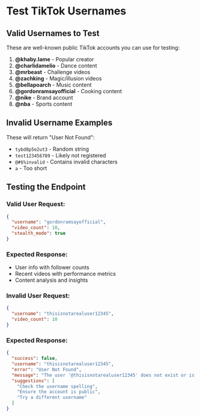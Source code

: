 # Test TikTok Usernames

## Valid Usernames to Test

These are well-known public TikTok accounts you can use for testing:

1. **@khaby.lame** - Popular creator
2. **@charlidamelio** - Dance content
3. **@mrbeast** - Challenge videos
4. **@zachking** - Magic/illusion videos
5. **@bellapoarch** - Music content
6. **@gordonramsayofficial** - Cooking content
7. **@nike** - Brand account
8. **@nba** - Sports content

## Invalid Username Examples

These will return "User Not Found":
- `tybd8p5e2ut3` - Random string
- `test123456789` - Likely not registered
- `@#$%invalid` - Contains invalid characters
- `a` - Too short

## Testing the Endpoint

### Valid User Request:
```json
{
  "username": "gordonramsayofficial",
  "video_count": 10,
  "stealth_mode": true
}
```

### Expected Response:
- User info with follower counts
- Recent videos with performance metrics
- Content analysis and insights

### Invalid User Request:
```json
{
  "username": "thisisnotarealuser12345",
  "video_count": 10
}
```

### Expected Response:
```json
{
  "success": false,
  "username": "thisisnotarealuser12345",
  "error": "User Not Found",
  "message": "The user '@thisisnotarealuser12345' does not exist or is not accessible",
  "suggestions": [
    "Check the username spelling",
    "Ensure the account is public",
    "Try a different username"
  ]
}
```